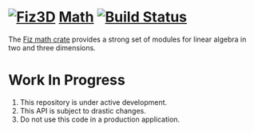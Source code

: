 # [![Fiz3D](http://fiz3d.org/static/media/logo_nopad_101x48.png)](https://fiz3d.org) [Math](https://fiz3d.org/crate/math) [![Build Status](https://travis-ci.org/fiz3d/math.svg?branch=master)](https://travis-ci.org/fiz3d/math)

The [Fiz math crate](https://fiz3d.org/crate/math) provides a strong set of modules for linear algebra in two and three dimensions.

# Work In Progress

1. This repository is under active development.
2. This API is subject to drastic changes.
3. Do not use this code in a production application.
